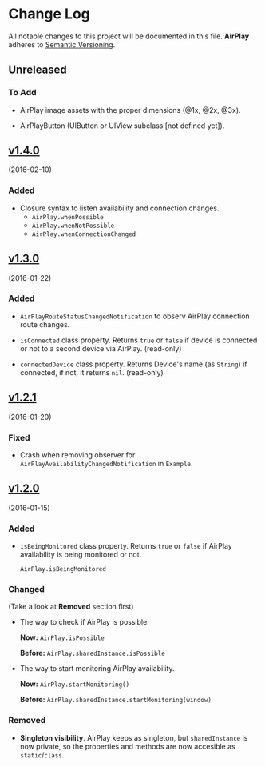 # Change Log

All notable changes to this project will be documented in this file.
**AirPlay** adheres to [Semantic Versioning](http://semver.org/).

## Unreleased

### To Add

- AirPlay image assets with the proper dimensions (@1x, @2x, @3x).

- AirPlayButton (UIButton or UIView subclass [not defined yet]).

## [v1.4.0](https://github.com/eMdOS/AirPlay/tree/v1.4.0)

(2016-02-10)

### Added

- Closure syntax to listen availability and connection changes.
    * `AirPlay.whenPossible`
    * `AirPlay.whenNotPossible`
    * `AirPlay.whenConnectionChanged`


## [v1.3.0](https://github.com/eMdOS/AirPlay/tree/v1.3.0)

(2016-01-22)

### Added

- `AirPlayRouteStatusChangedNotification` to observ AirPlay connection route changes.

- `isConnected` class property. Returns `true` or `false` if device is connected or not to a second device via AirPlay. (read-only)

- `connectedDevice` class property. Returns Device's name (as `String`) if connected, if not, it returns `nil`. (read-only)

## [v1.2.1](https://github.com/eMdOS/AirPlay/tree/v1.2.1)

(2016-01-20)

### Fixed

- Crash when removing observer for `AirPlayAvailabilityChangedNotification` in `Example`.

## [v1.2.0](https://github.com/eMdOS/AirPlay/tree/v1.2.0)

(2016-01-15)

### Added

- `isBeingMonitored` class property. Returns `true` or `false` if AirPlay availability is being monitored or not.

	`AirPlay.isBeingMonitored`

### Changed

(Take a look at **Removed** section first)

- The way to check if AirPlay is possible.

	**Now:** `AirPlay.isPossible`

	**Before:** `AirPlay.sharedInstance.isPossible`

- The way to start monitoring AirPlay availability.

	**Now:** `AirPlay.startMonitoring()`

	**Before:** `AirPlay.sharedInstance.startMonitoring(window)`

### Removed

- **Singleton visibility**. AirPlay keeps as singleton, but `sharedInstance` is now private, so the properties and methods are now accesible as `static`/`class`.